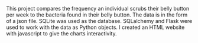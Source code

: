 This project compares the frequency an individual scrubs their belly button per week to the bacteria found in their belly button. The data is in the form of a json file.  SQLite was used as the database. SQLalchemy and Flask were used to work with the data as Python objects. I created an HTML website with javascript to give the charts interactivity. 
